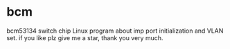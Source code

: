 # bcm
bcm53134 switch chip Linux program about imp port initialization and VLAN set.
if you like plz give me a star, thank you very much.
